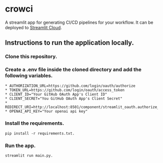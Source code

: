 # crowci

A streamlit app for generating CI/CD pipelines for your workflow. It can be deployed to [Streamlit Cloud](https://streamlit.io/cloud).

## Instructions to run the application locally.
### Clone this repository.
### Create a .env file inside the cloned directory and add the following variables.
    * AUTHORIZATION_URL=https://github.com/login/oauth/authorize
    * TOKEN_URL=https://github.com/login/oauth/access_token
    * CLIENT_ID="Your GitHub OAuth App's Client ID"
    * CLIENT_SECRET="You GitHub OAuth App's Client Secret"
    * REDIRECT_URI=http://localhost:8501/component/streamlit_oauth.authorize_button/index.html
    * OPENAI_API_KEY="Your openai api key"
### Install the requirements.
    pip install -r requirements.txt.
### Run the app.
    streamlit run main.py.

